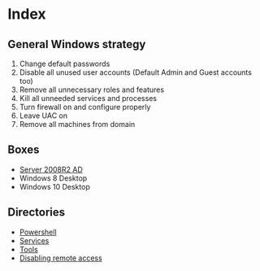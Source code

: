 # Index

## General Windows strategy

1.  Change default passwords
2. Disable all unused user accounts (Default Admin and Guest accounts too)
3. Remove all unnecessary roles and features 
4. Kill all unneeded services and processes
5. Turn firewall on and configure properly
7. Leave UAC on
8. Remove all machines from domain

## Boxes
* [Server 2008R2 AD](../Boxes/Windows-AD.md)
* Windows 8 Desktop
* Windows 10 Desktop
## Directories

* [Powershell](Powershell.md)
* [Services](Services/Overview.md)
* [Tools](Tools.md)
* [Disabling remote access](Remote-Access.md)



